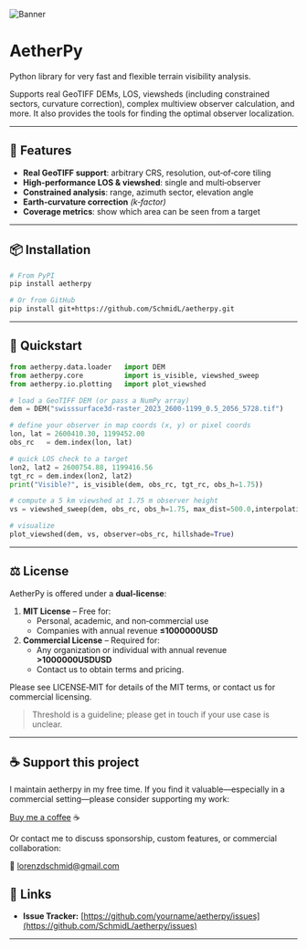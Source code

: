 ![Banner](assets/banner.png)

# AetherPy

Python library for very fast and flexible terrain visibility analysis.

Supports real GeoTIFF DEMs, LOS, viewsheds (including constrained sectors, curvature correction), complex multiview observer calculation, and more. It also provides the tools for finding the optimal observer localization.

---

## 🚀 Features

- **Real GeoTIFF support**: arbitrary CRS, resolution, out‑of‑core tiling
- **High‑performance LOS & viewshed**: single and multi‑observer 
- **Constrained analysis**: range, azimuth sector, elevation angle
- **Earth‑curvature correction** *(k‑factor)*
- **Coverage metrics**: show which area can be seen from a target

---

## 📦 Installation

```bash
# From PyPI
pip install aetherpy

# Or from GitHub
pip install git+https://github.com/SchmidL/aetherpy.git

```

---

## 📝 Quickstart

```python
from aetherpy.data.loader   import DEM
from aetherpy.core          import is_visible, viewshed_sweep
from aetherpy.io.plotting   import plot_viewshed

# load a GeoTIFF DEM (or pass a NumPy array)
dem = DEM("swisssurface3d-raster_2023_2600-1199_0.5_2056_5728.tif") 

# define your observer in map coords (x, y) or pixel coords
lon, lat = 2600410.30, 1199452.00            
obs_rc   = dem.index(lon, lat) 

# quick LOS check to a target
lon2, lat2 = 2600754.88, 1199416.56
tgt_rc = dem.index(lon2, lat2)
print("Visible?", is_visible(dem, obs_rc, tgt_rc, obs_h=1.75))

# compute a 5 km viewshed at 1.75 m observer height
vs = viewshed_sweep(dem, obs_rc, obs_h=1.75, max_dist=500.0,interpolation="bilinear")

# visualize
plot_viewshed(dem, vs, observer=obs_rc, hillshade=True) 
```

---

## ⚖️ License

AetherPy is offered under a **dual‑license**:

1. **MIT License** – Free for:
    - Personal, academic, and non‑commercial use
    - Companies with annual revenue **≤1000000USD**
2. **Commercial License** – Required for:
    - Any organization or individual with annual revenue **>1000000USDUSD**
    - Contact us to obtain terms and pricing.

Please see LICENSE‑MIT for details of the MIT terms, or contact us for commercial licensing.

> Threshold is a guideline; please get in touch if your use case is unclear.
> 

---

## ☕ Support this project

I maintain aetherpy in my free time. If you find it valuable—especially in a commercial setting—please consider supporting my work:

[Buy me a coffee](https://www.buymeacoffee.com/schmidl) ☕

Or contact me to discuss sponsorship, custom features, or commercial collaboration:

📧 [lorenzdschmid@gmail.com](mailto:lorenzdschmid@gmail.com)

<!-- ---

## 📚 Contributing

Contributions, bug reports, and feature requests are very welcome!

Please read [CONTRIBUTING.md](https://www.notion.so/digitalearth/CONTRIBUTING.md) for details on our code of conduct and development workflow.

--- -->

## 🔗 Links

<!-- - **Homepage & Source:** [https://github.com/yourname/aetherpy](https://github.com/SchmidL/aetherpy) -->
<!-- - **Documentation:** [https://yourname.github.io/aetherpy](https://SchmidL.github.io/aetherpy) -->
- **Issue Tracker:** [https://github.com/yourname/aetherpy/issues](https://github.com/SchmidL/aetherpy/issues)

---